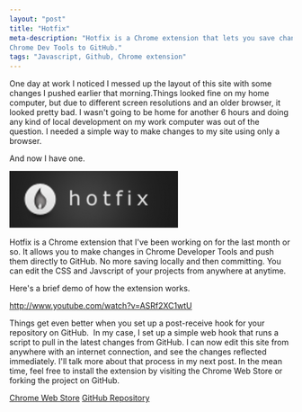 ```yaml
---
layout: "post"
title: "Hotfix"
meta-description: "Hotfix is a Chrome extension that lets you save changes in 
Chrome Dev Tools to GitHub."
tags: "Javascript, Github, Chrome extension"
---
```


One day at work I noticed I messed up the layout of this site with some changes 
I pushed earlier that morning.Things looked fine on my home computer, but due to
different screen resolutions and an older browser, it looked pretty bad. I 
wasn't going to be home for another 6 hours and doing any kind of local 
development on my work computer was out of the question. I needed a simple way 
to make changes to my site using only a browser.

And now I have one.

[![hotfix logo][2]][1] 

Hotfix is a Chrome extension that I've been working on for the last month or so. 
It allows you to make changes in Chrome Developer Tools and push them directly to 
GitHub. No more saving locally and then committing. You can edit the CSS and 
Javscript of your projects from anywhere at anytime.

Here's a brief demo of how the extension works. 

<http://www.youtube.com/watch?v=ASRf2XC1wtU>

Things get even better when you set up a post-receive hook for your repository 
on GitHub.  In my case, I set up a simple web hook that runs a script to pull in
the latest changes from GitHub. I can now edit this site from anywhere with an 
internet connection, and see the changes reflected immediately. I'll talk more 
about that process in my next post. In the mean time, feel free to install the 
extension by visiting the Chrome Web Store or forking the project on GitHub.

<span class="cws-link"><a href="https://chrome.google.com/webstore/detail/hotfix/bfmckmhcljhakgkngnfjhmmffaabdafi">Chrome Web Store</a>
</span> 
<span class="github-link"><a href="https://github.com/FajitaNachos/hotfix">
GitHub Repository</a></span>


[1]: https://chrome.google.com/webstore/detail/hotfix/bfmckmhcljhakgkngnfjhmmffaabdafi
[2]: /img/hotfix-logo.png "hotfix"
